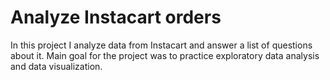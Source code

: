 # Analyze Instacart orders
In this project I analyze data from Instacart and answer a list of questions about it.
Main goal for the project was to practice exploratory data analysis and data visualization.
